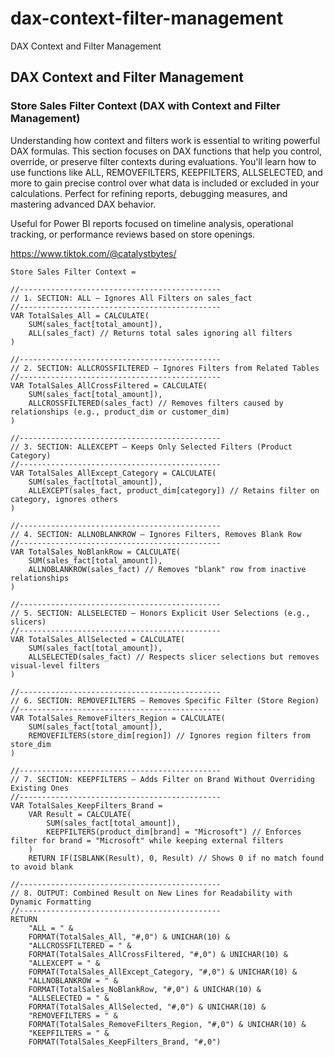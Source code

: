 # dax-context-filter-management
DAX Context and Filter Management

## DAX Context and Filter Management
### Store Sales Filter Context (DAX with Context and Filter Management)
Understanding how context and filters work is essential to writing powerful DAX formulas. This section focuses on DAX functions that help you control, override, or preserve filter contexts during evaluations. You'll learn how to use functions like ALL, REMOVEFILTERS, KEEPFILTERS, ALLSELECTED, and more to gain precise control over what data is included or excluded in your calculations. Perfect for refining reports, debugging measures, and mastering advanced DAX behavior.

Useful for Power BI reports focused on timeline analysis, operational tracking, or performance reviews based on store openings.

https://www.tiktok.com/@catalystbytes/

```dax
Store Sales Filter Context = 

//---------------------------------------------
// 1. SECTION: ALL – Ignores All Filters on sales_fact
//---------------------------------------------
VAR TotalSales_All = CALCULATE(
    SUM(sales_fact[total_amount]),
    ALL(sales_fact) // Returns total sales ignoring all filters
)

//---------------------------------------------
// 2. SECTION: ALLCROSSFILTERED – Ignores Filters from Related Tables
//---------------------------------------------
VAR TotalSales_AllCrossFiltered = CALCULATE(
    SUM(sales_fact[total_amount]),
    ALLCROSSFILTERED(sales_fact) // Removes filters caused by relationships (e.g., product_dim or customer_dim)
)

//---------------------------------------------
// 3. SECTION: ALLEXCEPT – Keeps Only Selected Filters (Product Category)
//---------------------------------------------
VAR TotalSales_AllExcept_Category = CALCULATE(
    SUM(sales_fact[total_amount]),
    ALLEXCEPT(sales_fact, product_dim[category]) // Retains filter on category, ignores others
)

//---------------------------------------------
// 4. SECTION: ALLNOBLANKROW – Ignores Filters, Removes Blank Row
//---------------------------------------------
VAR TotalSales_NoBlankRow = CALCULATE(
    SUM(sales_fact[total_amount]),
    ALLNOBLANKROW(sales_fact) // Removes "blank" row from inactive relationships
)

//---------------------------------------------
// 5. SECTION: ALLSELECTED – Honors Explicit User Selections (e.g., slicers)
//---------------------------------------------
VAR TotalSales_AllSelected = CALCULATE(
    SUM(sales_fact[total_amount]),
    ALLSELECTED(sales_fact) // Respects slicer selections but removes visual-level filters
)

//---------------------------------------------
// 6. SECTION: REMOVEFILTERS – Removes Specific Filter (Store Region)
//---------------------------------------------
VAR TotalSales_RemoveFilters_Region = CALCULATE(
    SUM(sales_fact[total_amount]),
    REMOVEFILTERS(store_dim[region]) // Ignores region filters from store_dim
)

//---------------------------------------------
// 7. SECTION: KEEPFILTERS – Adds Filter on Brand Without Overriding Existing Ones
//---------------------------------------------
VAR TotalSales_KeepFilters_Brand = 
    VAR Result = CALCULATE(
        SUM(sales_fact[total_amount]),
        KEEPFILTERS(product_dim[brand] = "Microsoft") // Enforces filter for brand = "Microsoft" while keeping external filters
    )
    RETURN IF(ISBLANK(Result), 0, Result) // Shows 0 if no match found to avoid blank

//---------------------------------------------
// 8. OUTPUT: Combined Result on New Lines for Readability with Dynamic Formatting
//---------------------------------------------
RETURN
    "ALL = " & 
    FORMAT(TotalSales_All, "#,0") & UNICHAR(10) & 
    "ALLCROSSFILTERED = " & 
    FORMAT(TotalSales_AllCrossFiltered, "#,0") & UNICHAR(10) & 
    "ALLEXCEPT = " & 
    FORMAT(TotalSales_AllExcept_Category, "#,0") & UNICHAR(10) & 
    "ALLNOBLANKROW = " & 
    FORMAT(TotalSales_NoBlankRow, "#,0") & UNICHAR(10) & 
    "ALLSELECTED = " & 
    FORMAT(TotalSales_AllSelected, "#,0") & UNICHAR(10) & 
    "REMOVEFILTERS = " & 
    FORMAT(TotalSales_RemoveFilters_Region, "#,0") & UNICHAR(10) & 
    "KEEPFILTERS = " & 
    FORMAT(TotalSales_KeepFilters_Brand, "#,0")

```
